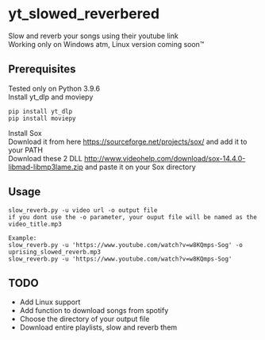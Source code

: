 
# yt_slowed_reverbered

Slow and reverb your songs using their youtube link  
Working only on Windows atm, Linux version coming soon™



## Prerequisites

Tested only on Python 3.9.6  
Install yt_dlp and moviepy

```
pip install yt_dlp
pip install moviepy
```
Install Sox  
Download it from here https://sourceforge.net/projects/sox/ and add it to your PATH  
Download these 2 DLL http://www.videohelp.com/download/sox-14.4.0-libmad-libmp3lame.zip and paste it on your Sox directory

## Usage

```
slow_reverb.py -u video url -o output file
if you dont use the -o parameter, your ouput file will be named as the video_title.mp3

Example:
slow_reverb.py -u 'https://www.youtube.com/watch?v=w8KQmps-Sog' -o uprising_slowed_reverb.mp3
slow_reverb.py -u 'https://www.youtube.com/watch?v=w8KQmps-Sog'
```


## TODO

- Add Linux support
- Add function to download songs from spotify
- Choose the directory of your output file
- Download entire playlists, slow and reverb them


